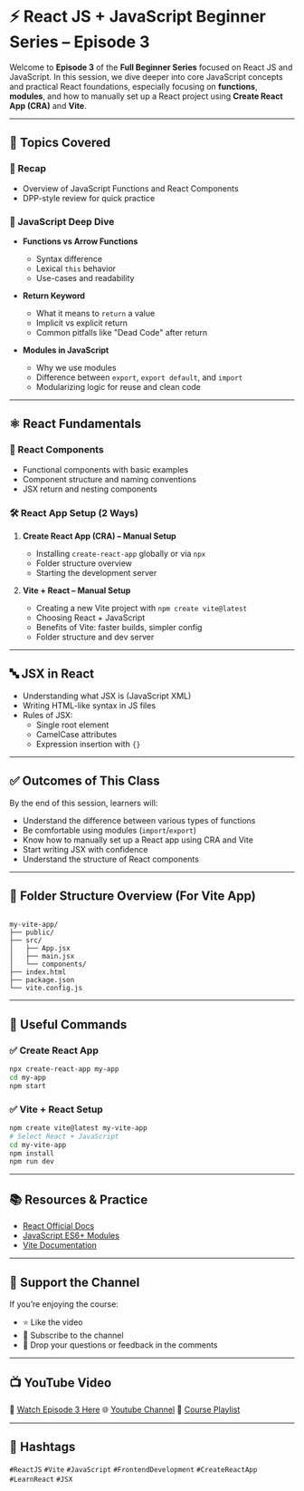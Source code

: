   
# ⚡ React JS + JavaScript Beginner Series – Episode 3

Welcome to **Episode 3** of the **Full Beginner Series** focused on React JS and JavaScript. In this session, we dive deeper into core JavaScript concepts and practical React foundations, especially focusing on **functions**, **modules**, and how to manually set up a React project using **Create React App (CRA)** and **Vite**.

---

## 📌 Topics Covered

### 🔁 Recap
- Overview of JavaScript Functions and React Components
- DPP-style review for quick practice

### 🧠 JavaScript Deep Dive
- **Functions vs Arrow Functions**
  - Syntax difference
  - Lexical `this` behavior
  - Use-cases and readability

- **Return Keyword**
  - What it means to `return` a value
  - Implicit vs explicit return
  - Common pitfalls like "Dead Code" after return

- **Modules in JavaScript**
  - Why we use modules
  - Difference between `export`, `export default`, and `import`
  - Modularizing logic for reuse and clean code

---

## ⚛️ React Fundamentals

### 🧩 React Components
- Functional components with basic examples
- Component structure and naming conventions
- JSX return and nesting components

### 🛠 React App Setup (2 Ways)

1. **Create React App (CRA) – Manual Setup**
   - Installing `create-react-app` globally or via `npx`
   - Folder structure overview
   - Starting the development server

2. **Vite + React – Manual Setup**
   - Creating a new Vite project with `npm create vite@latest`
   - Choosing React + JavaScript
   - Benefits of Vite: faster builds, simpler config
   - Folder structure and dev server

---

## 🔤 JSX in React
- Understanding what JSX is (JavaScript XML)
- Writing HTML-like syntax in JS files
- Rules of JSX:
  - Single root element
  - CamelCase attributes
  - Expression insertion with `{}`

---

## ✅ Outcomes of This Class

By the end of this session, learners will:
- Understand the difference between various types of functions
- Be comfortable using modules (`import`/`export`)
- Know how to manually set up a React app using CRA and Vite
- Start writing JSX with confidence
- Understand the structure of React components

---

## 📁 Folder Structure Overview (For Vite App)

```

my-vite-app/
├── public/
├── src/
│   ├── App.jsx
│   ├── main.jsx
│   └── components/
├── index.html
├── package.json
└── vite.config.js

````

---

## 📌 Useful Commands

### ✅ Create React App
```bash
npx create-react-app my-app
cd my-app
npm start
````

### ✅ Vite + React Setup

```bash
npm create vite@latest my-vite-app
# Select React + JavaScript
cd my-vite-app
npm install
npm run dev
```

---

## 📚 Resources & Practice

* [React Official Docs](https://reactjs.org/)
* [JavaScript ES6+ Modules](https://developer.mozilla.org/en-US/docs/Web/JavaScript/Guide/Modules)
* [Vite Documentation](https://vitejs.dev/guide/)

---

## 🙌 Support the Channel

If you’re enjoying the course:

* ⭐ Like the video
* 📌 Subscribe to the channel
* 💬 Drop your questions or feedback in the comments

---

## 📺 YouTube Video

🎥 [Watch Episode 3 Here](https://youtu.be/yL3zZC9kpC0)
🌐 [Youtube Channel](https://www.youtube.com/channel/UCGgAQxhXY2g6tsD-PQ4kywg/)
📃 [Course Playlist](https://www.youtube.com/playlist?list=PLxVP80QwEJLCop3DoCuJW2OnCekDlsu1_)

---

## 🔖 Hashtags

`#ReactJS` `#Vite` `#JavaScript` `#FrontendDevelopment` `#CreateReactApp` `#LearnReact` `#JSX`
 